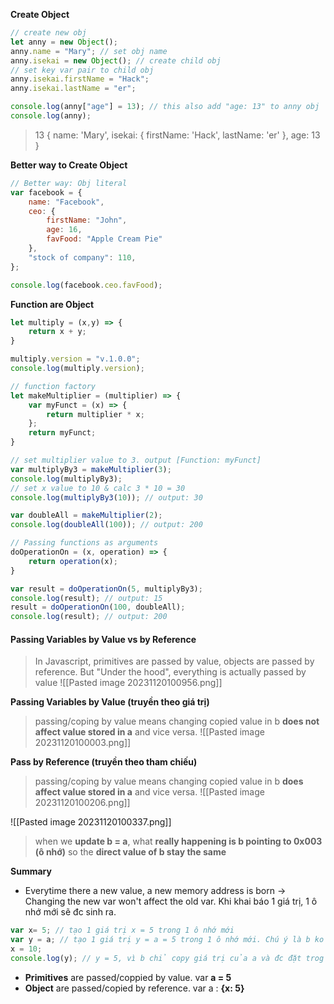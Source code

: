 **Create Object**
```js
// create new obj 
let anny = new Object();
anny.name = "Mary"; // set obj name
anny.isekai = new Object(); // create child obj
// set key var pair to child obj
anny.isekai.firstName = "Hack"; 
anny.isekai.lastName = "er";

console.log(anny["age"] = 13); // this also add "age: 13" to anny obj 
console.log(anny);
```
> 13
{
		  name: 'Mary',
		  isekai: { firstName: 'Hack', lastName: 'er' },
		  age: 13
	  }

**Better way to Create Object**
```js
// Better way: Obj literal
var facebook = {
    name: "Facebook",
    ceo: {
        firstName: "John",
        age: 16,
        favFood: "Apple Cream Pie"
    },
    "stock of company": 110,
};

console.log(facebook.ceo.favFood);
```

**Function are Object**
```js
let multiply = (x,y) => {
    return x + y;
}

multiply.version = "v.1.0.0";
console.log(multiply.version);

// function factory
let makeMultiplier = (multiplier) => {
    var myFunct = (x) => {
        return multiplier * x;
    };
    return myFunct;
}

// set multiplier value to 3. output [Function: myFunct]
var multiplyBy3 = makeMultiplier(3); 
console.log(multiplyBy3); 
// set x value to 10 & calc 3 * 10 = 30
console.log(multiplyBy3(10)); // output: 30

var doubleAll = makeMultiplier(2);
console.log(doubleAll(100)); // output: 200

// Passing functions as arguments
doOperationOn = (x, operation) => {
    return operation(x);
}

var result = doOperationOn(5, multiplyBy3);
console.log(result); // output: 15
result = doOperationOn(100, doubleAll);
console.log(result); // output: 200
```


#### **Passing Variables by Value vs by Reference**
> In Javascript, primitives are passed by value, objects are passed by reference.
> 	But "Under the hood", everything is actually passed by value
> 	![[Pasted image 20231120100956.png]]

**Passing Variables by Value (truyền theo giá trị)**
> passing/coping by value means changing copied value in b **does not affect value stored in a** and vice versa. 
![[Pasted image 20231120100003.png]]


**Pass by Reference (truyền theo tham chiếu)**
> passing/coping by value means changing copied value in b **does affect value stored in a** and vice versa.
![[Pasted image 20231120100206.png]]


![[Pasted image 20231120100337.png]]
> when we **update b = a**, what **really happening is b pointing to 0x003 (ô nhớ)** so the **direct value of b stay the same** 

**Summary**
+ Everytime there a new value, a new memory address is born -> Changing the new var won't affect the old var.
	Khi khai báo 1 giá trị, 1 ô nhớ mới sẽ đc sinh ra. 
```js
var x= 5; // tạo 1 giá trị x = 5 trong 1 ô nhớ mới
var y = a; // tạo 1 giá trị y = a = 5 trong 1 ô nhớ mới. Chú ý là b ko liên quan tới a
x = 10;
console.log(y); // y = 5, vì b chỉ copy giá trị của a và đc đặt trog ô nhớ mới.
```
+ **Primitives** are passed/coppied by value. var **a = 5**
+ **Object** are passed/copied by reference. var a : **{x: 5}**